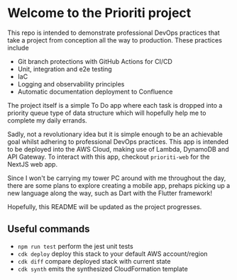 # Welcome to the Prioriti project

This repo is intended to demonstrate professional DevOps practices that take a project from conception all the way to production.
These practices include

- Git branch protections with GitHub Actions for CI/CD
- Unit, integration and e2e testing
- IaC
- Logging and observability principles
- Automatic documentation deployment to Confluence

The project itself is a simple To Do app where each task is dropped into a priority queue type of data structure which will hopefully help me to complete my daily errands.

Sadly, not a revolutionary idea but it is simple enough to be an achievable goal whilst adhering to professional DevOps practices. This app is intended to be deployed into the AWS Cloud, making use of Lambda, DynamoDB and API Gateway. To interact with this app, checkout `prioriti-web` for the NextJS web app.

Since I won't be carrying my tower PC around with me throughout the day, there are some plans to explore creating a mobile app, prehaps picking up a new language along the way, such as Dart with the Flutter framework!

Hopefully, this README will be updated as the project progresses.

## Useful commands

- `npm run test` perform the jest unit tests
- `cdk deploy` deploy this stack to your default AWS account/region
- `cdk diff` compare deployed stack with current state
- `cdk synth` emits the synthesized CloudFormation template
